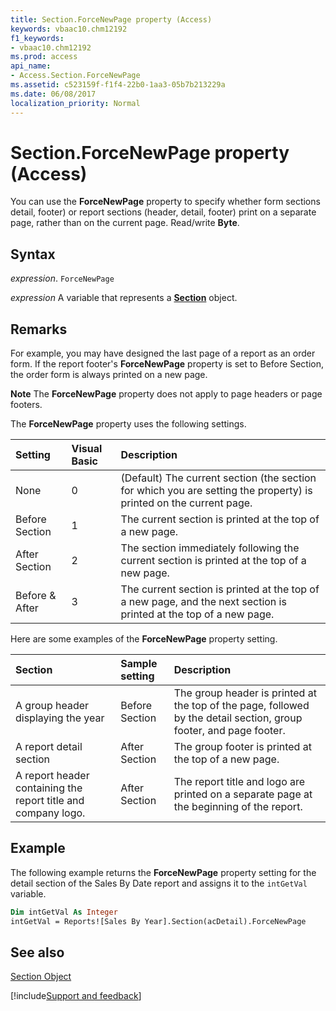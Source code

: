 ```yaml
---
title: Section.ForceNewPage property (Access)
keywords: vbaac10.chm12192
f1_keywords:
- vbaac10.chm12192
ms.prod: access
api_name:
- Access.Section.ForceNewPage
ms.assetid: c523159f-f1f4-22b0-1aa3-05b7b213229a
ms.date: 06/08/2017
localization_priority: Normal
---
```



# Section.ForceNewPage property (Access)

You can use the **ForceNewPage** property to specify whether form sections detail, footer) or report sections (header, detail, footer) print on a separate page, rather than on the current page. Read/write **Byte**.


## Syntax

_expression_. `ForceNewPage`

_expression_ A variable that represents a **[Section](Access.Section.md)** object.


## Remarks

For example, you may have designed the last page of a report as an order form. If the report footer's **ForceNewPage** property is set to Before Section, the order form is always printed on a new page.


 **Note**  The **ForceNewPage** property does not apply to page headers or page footers.

The **ForceNewPage** property uses the following settings.



|Setting|Visual Basic|Description|
|:-----|:-----|:-----|
|None|0|(Default) The current section (the section for which you are setting the property) is printed on the current page.|
|Before Section|1|The current section is printed at the top of a new page.|
|After Section|2|The section immediately following the current section is printed at the top of a new page.|
|Before & After|3|The current section is printed at the top of a new page, and the next section is printed at the top of a new page.|

Here are some examples of the **ForceNewPage** property setting.



|**Section**|**Sample setting**|**Description**|
|:-----|:-----|:-----|
|A group header displaying the year|Before Section|The group header is printed at the top of the page, followed by the detail section, group footer, and page footer.|
|A report detail section|After Section|The group footer is printed at the top of a new page.|
|A report header containing the report title and company logo.|After Section|The report title and logo are printed on a separate page at the beginning of the report.|

## Example

The following example returns the **ForceNewPage** property setting for the detail section of the Sales By Date report and assigns it to the `intGetVal` variable.


```vb
Dim intGetVal As Integer 
intGetVal = Reports![Sales By Year].Section(acDetail).ForceNewPage
```


## See also


[Section Object](Access.Section.md)

[!include[Support and feedback](~/includes/feedback-boilerplate.md)]